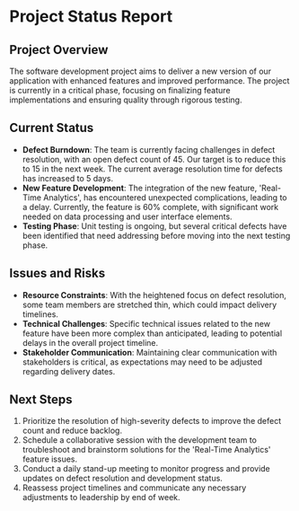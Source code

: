 <h1>Project Status Report</h1>
<h2>Project Overview</h2>
<p>The software development project aims to deliver a new version of our application with enhanced features and improved performance. The project is currently in a critical phase, focusing on finalizing feature implementations and ensuring quality through rigorous testing.</p>
<h2>Current Status</h2>
<ul>
<li><strong>Defect Burndown</strong>: The team is currently facing challenges in defect resolution, with an open defect count of 45. Our target is to reduce this to 15 in the next week. The current average resolution time for defects has increased to 5 days.</li>
<li><strong>New Feature Development</strong>: The integration of the new feature, 'Real-Time Analytics', has encountered unexpected complications, leading to a delay. Currently, the feature is 60% complete, with significant work needed on data processing and user interface elements.</li>
<li><strong>Testing Phase</strong>: Unit testing is ongoing, but several critical defects have been identified that need addressing before moving into the next testing phase.</li>
</ul>
<h2>Issues and Risks</h2>
<ul>
<li><strong>Resource Constraints</strong>: With the heightened focus on defect resolution, some team members are stretched thin, which could impact delivery timelines.</li>
<li><strong>Technical Challenges</strong>: Specific technical issues related to the new feature have been more complex than anticipated, leading to potential delays in the overall project timeline.</li>
<li><strong>Stakeholder Communication</strong>: Maintaining clear communication with stakeholders is critical, as expectations may need to be adjusted regarding delivery dates.</li>
</ul>
<h2>Next Steps</h2>
<ol>
<li>Prioritize the resolution of high-severity defects to improve the defect count and reduce backlog.</li>
<li>Schedule a collaborative session with the development team to troubleshoot and brainstorm solutions for the 'Real-Time Analytics' feature issues.</li>
<li>Conduct a daily stand-up meeting to monitor progress and provide updates on defect resolution and development status.</li>
<li>Reassess project timelines and communicate any necessary adjustments to leadership by end of week.</li>
</ol>